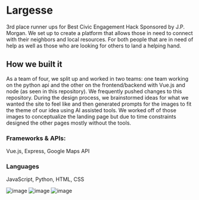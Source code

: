 # Largesse
3rd place runner ups for Best Civic Engagement Hack Sponsored by J.P. Morgan. We set up to create a platform that allows those in need to connect with their neighbors and local resources. For both people that are in need of help as well as those who are looking for others to land a helping hand.

## How we built it
As a team of four, we split up and worked in two teams: one team working on the python api and the other on the frontend/backend with Vue.js and node (as seen in this repository). We frequently pushed changes to this repository. During the design process, we brainstormed ideas for what we wanted the site to feel like and then generated prompts for the images to fit the theme of our idea using AI assisted tools. We worked off of those images to conceptualize the landing page but due to time constraints designed the other pages mostly without the tools.  

### Frameworks & APIs: 
Vue.js, Express, Google Maps API

### Languages
JavaScript, Python, HTML, CSS

![image](https://user-images.githubusercontent.com/81270095/216854563-bef8312d-74f4-4736-b2d3-09bcdcab95d7.png)
![image](https://user-images.githubusercontent.com/81270095/216854569-a7ec68b0-f91a-44fc-a230-8799d46741d7.png)
![image](https://user-images.githubusercontent.com/81270095/216854573-43f39169-fc70-4052-a559-8145ca0fdf8a.png)





